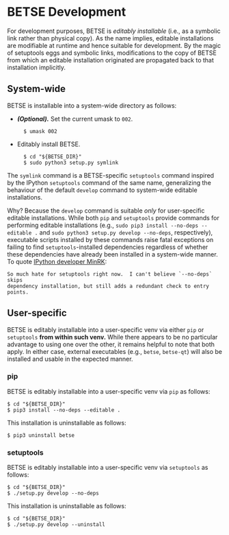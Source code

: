 BETSE Development
===========

For development purposes, BETSE is _editably installable_ (i.e., as a symbolic
link rather than physical copy). As the name implies, editable installations are
modifiable at runtime and hence suitable for development. By the magic of
setuptools eggs and symbolic links, modifications to the copy of BETSE from
which an editable installation originated are propagated back to that
installation implicitly.

## System-wide

BETSE is installable into a system-wide directory as follows:

* **_(Optional)._** Set the current umask to `002`.

        $ umask 002

* Editably install BETSE.

        $ cd "${BETSE_DIR}"
        $ sudo python3 setup.py symlink

The `symlink` command is a BETSE-specific `setuptools` command inspired by the
IPython `setuptools` command of the same name, generalizing the behaviour of the
default `develop` command to system-wide editable installations.

Why? Because the `develop` command is suitable _only_ for user-specific
editable installations. While both `pip` and `setuptools` provide commands for
performing editable installations (e.g., `sudo pip3 install --no-deps
--editable .` and `sudo python3 setup.py develop --no-deps`, respectively),
executable scripts installed by these commands raise fatal exceptions on
failing to find `setuptools`-installed dependencies regardless of whether these
dependencies have already been installed in a system-wide manner. To quote
[IPython developer
MinRK](http://mail.scipy.org/pipermail/ipython-dev/2014-February/013209.html):

    So much hate for setuptools right now.  I can't believe `--no-deps` skips
    dependency installation, but still adds a redundant check to entry points.

## User-specific

BETSE is editably installable into a user-specific venv via either `pip` or
`setuptools` **from within such venv.** While there appears to be no particular
advantage to using one over the other, it remains helpful to note that both
apply. In either case, external executables (e.g., `betse`, `betse-qt`) will
also be installed and usable in the expected manner.

### pip

BETSE is editably installable into a user-specific venv via `pip` as follows:

    $ cd "${BETSE_DIR}"
    $ pip3 install --no-deps --editable .

This installation is uninstallable as follows:

    $ pip3 uninstall betse

### setuptools

BETSE is editably installable into a user-specific venv via `setuptools` as
follows:

    $ cd "${BETSE_DIR}"
    $ ./setup.py develop --no-deps

This installation is uninstallable as follows:

    $ cd "${BETSE_DIR}"
    $ ./setup.py develop --uninstall
